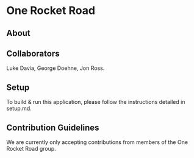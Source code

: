 # One Rocket Road

## About

## Collaborators

Luke Davia, George Doehne, Jon Ross. 

## Setup

To build & run this application, please follow the instructions detailed in setup.md.

## Contribution Guidelines

We are currently only accepting contributions from members of the One Rocket Road group. 